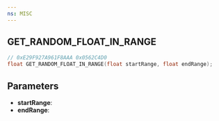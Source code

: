 ```yaml
---
ns: MISC
---
```

## GET_RANDOM_FLOAT_IN_RANGE

```c
// 0xE29F927A961F8AAA 0x0562C4D0
float GET_RANDOM_FLOAT_IN_RANGE(float startRange, float endRange);
```

## Parameters
* **startRange**:
* **endRange**:
